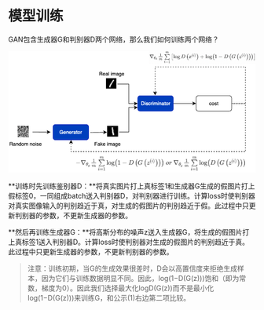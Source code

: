 # 模型训练

GAN包含生成器G和判别器D两个网络，那么我们如何训练两个网络？

<div align='center'>
  <img src='https://github.com/an1018/pics/raw/main/7.png' width='700px'/>
</div>

**训练时先训练鉴别器D：**将真实图片打上真标签1和生成器G生成的假图片打上假标签0，一同组成batch送入判别器D，对判别器进行训练。计算loss时使判别器对真实图像输入的判别趋近于真，对生成的假图片的判别趋近于假。此过程中只更新判别器的参数，不更新生成器的参数。

**然后再训练生成器G：**将高斯分布的噪声z送入生成器G，将生成的假图片打上真标签1送入判别器D。计算loss时使判别器对生成的假图片的判别趋近于真。此过程中只更新生成器的参数，不更新判别器的参数。

>  注意：训练初期，当G的生成效果很差时，D会以高置信度来拒绝生成样本，因为它们与训练数据明显不同。因此，log(1−D(G(z)))饱和（即为常数，梯度为0）。因此我们选择最大化logD(G(z))而不是最小化log(1−D(G(z)))来训练G，和公示(1)右边第二项比较。
